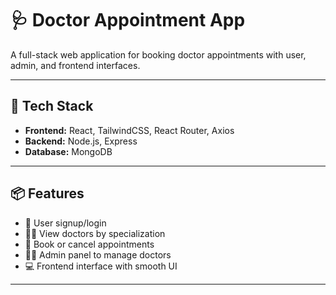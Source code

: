 # 🩺 Doctor Appointment App

A full-stack web application for booking doctor appointments with user, admin, and frontend interfaces.

---

## 🚀 Tech Stack

- **Frontend:** React, TailwindCSS, React Router, Axios  
- **Backend:** Node.js, Express  
- **Database:** MongoDB

---

## 📦 Features

- 🧑 User signup/login
- 🧑‍⚕️ View doctors by specialization
- 📅 Book or cancel appointments
- 🧑‍💼 Admin panel to manage doctors
- 💻 Frontend interface with smooth UI

---
